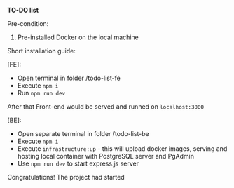 **TO-DO list**

Pre-condition:
 1) Pre-installed Docker on the local machine

Short installation guide:

[FE]: 
  - Open terminal in folder /todo-list-fe
  - Execute `npm i`
  - Run `npm run dev`

After that Front-end would be served and runned on `localhost:3000`

[BE]:
  - Open separate terminal in folder /todo-list-be
  - Execute `npm i`
  - Execute `infrastructure:up` - this will upload docker images, serving and hosting local container with PostgreSQL server and PgAdmin
  - Use `npm run dev` to start express.js server

Congratulations!
The project had started

